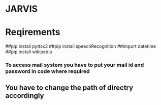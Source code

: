 # JARVIS

# Reqirements

##pip install pyttsx3
##pip install speechRecognition
##import datetime
##pip install wikipedia

### To access mail system you have to put your mail id and password in code where required

## You have to change the path of directry accordingly 
